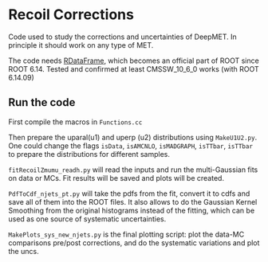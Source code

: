 # Recoil Corrections

Code used to study the corrections and uncertainties of DeepMET. In principle it should work on any type of MET. 

The code needs [RDataFrame](https://root.cern/doc/master/classROOT_1_1RDataFrame.html), which becomes an official part
of ROOT since ROOT 6.14. Tested and confirmed at least CMSSW_10_6_0 works (with ROOT 6.14.09)

## Run the code

First compile the macros in `Functions.cc`

Then prepare the uparal(u1) and uperp (u2) distributions using `MakeU1U2.py`. One could change the flags `isData`, `isAMCNLO`,
`isMADGRAPH`, `isTTbar`, `isTTbar` to prepare the distributions for different samples.

`fitRecoilZmumu_readh.py` will read the inputs and run the multi-Gaussian fits on data or MCs. Fit results will be saved and plots will be created.

`PdfToCdf_njets_pt.py` will take the pdfs from the fit, convert it to cdfs and save all of them into the ROOT files. It also allows to do the Gaussian Kernel Smoothing from the original histograms instead of the fitting, which can be used as one source of systematic uncertainties.

`MakePlots_sys_new_njets.py` is the final plotting script: plot the data-MC comparisons pre/post corrections, and do the systematic variations and plot the uncs.


